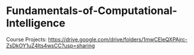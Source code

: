 # Fundamentals-of-Computational-Intelligence
Course Projects: https://drive.google.com/drive/folders/1mwCEleQXPAjrc-ZsDkOY1uZ4Its4wsCC?usp=sharing
